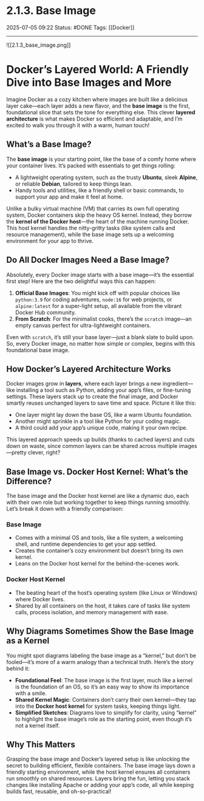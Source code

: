 # 2.1.3. Base Image

2025-07-05 09:22
Status: #DONE 
Tags: [[Docker]]

---

![[2.1.3_base_image.png]]

# Docker’s Layered World: A Friendly Dive into Base Images and More

Imagine Docker as a cozy kitchen where images are built like a delicious layer cake—each layer adds a new flavor, and the **base image** is the first, foundational slice that sets the tone for everything else. This clever **layered architecture** is what makes Docker so efficient and adaptable, and I’m excited to walk you through it with a warm, human touch!

## What’s a Base Image?

The **base image** is your starting point, like the base of a comfy home where your container lives. It’s packed with essentials to get things rolling:
- A lightweight operating system, such as the trusty **Ubuntu**, sleek **Alpine**, or reliable **Debian**, tailored to keep things lean.
- Handy tools and utilities, like a friendly shell or basic commands, to support your app and make it feel at home.

Unlike a bulky virtual machine (VM) that carries its own full operating system, Docker containers skip the heavy OS kernel. Instead, they borrow the **kernel of the Docker host**—the heart of the machine running Docker. This host kernel handles the nitty-gritty tasks (like system calls and resource management), while the base image sets up a welcoming environment for your app to thrive.

## Do All Docker Images Need a Base Image?

Absolutely, every Docker image starts with a base image—it’s the essential first step! Here are the two delightful ways this can happen:
1. **Official Base Images**: You might kick off with popular choices like `python:3.9` for coding adventures, `node:16` for web projects, or `alpine:latest` for a super-light setup, all available from the vibrant Docker Hub community.
2. **From Scratch**: For the minimalist cooks, there’s the `scratch` image—an empty canvas perfect for ultra-lightweight containers.

Even with `scratch`, it’s still your base layer—just a blank slate to build upon. So, every Docker image, no matter how simple or complex, begins with this foundational base image.

## How Docker’s Layered Architecture Works

Docker images grow in **layers**, where each layer brings a new ingredient—like installing a tool such as Python, adding your app’s files, or fine-tuning settings. These layers stack up to create the final image, and Docker smartly reuses unchanged layers to save time and space. Picture it like this:
- One layer might lay down the base OS, like a warm Ubuntu foundation.
- Another might sprinkle in a tool like Python for your coding magic.
- A third could add your app’s unique code, making it your own recipe.

This layered approach speeds up builds (thanks to cached layers) and cuts down on waste, since common layers can be shared across multiple images—pretty clever, right?

## Base Image vs. Docker Host Kernel: What’s the Difference?

The base image and the Docker host kernel are like a dynamic duo, each with their own role but working together to keep things running smoothly. Let’s break it down with a friendly comparison:

### Base Image
- Comes with a minimal OS and tools, like a file system, a welcoming shell, and runtime dependencies to get your app settled.
- Creates the container’s cozy environment but doesn’t bring its own kernel.
- Leans on the Docker host kernel for the behind-the-scenes work.

### Docker Host Kernel
- The beating heart of the host’s operating system (like Linux or Windows) where Docker lives.
- Shared by all containers on the host, it takes care of tasks like system calls, process isolation, and memory management with ease.

## Why Diagrams Sometimes Show the Base Image as a Kernel

You might spot diagrams labeling the base image as a “kernel,” but don’t be fooled—it’s more of a warm analogy than a technical truth. Here’s the story behind it:
- **Foundational Feel**: The base image is the first layer, much like a kernel is the foundation of an OS, so it’s an easy way to show its importance with a smile.
- **Shared Kernel Magic**: Containers don’t carry their own kernel—they tap into the **Docker host kernel** for system tasks, keeping things light.
- **Simplified Sketches**: Diagrams love to simplify for clarity, using “kernel” to highlight the base image’s role as the starting point, even though it’s not a kernel itself.

## Why This Matters

Grasping the base image and Docker’s layered setup is like unlocking the secret to building efficient, flexible containers. The base image lays down a friendly starting environment, while the host kernel ensures all containers run smoothly on shared resources. Layers bring the fun, letting you stack changes like installing Apache or adding your app’s code, all while keeping builds fast, reusable, and oh-so-practical!